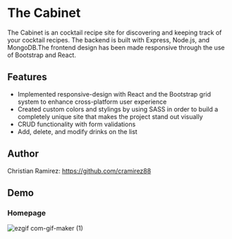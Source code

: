 # The Cabinet
The Cabinet is an cocktail recipe site for discovering and keeping track of your cocktail recipes.
The backend is built with Express, Node.js, and MongoDB.The frontend design has been made responsive through the use of Bootstrap and React. 

## Features
* Implemented responsive-design with React and the Bootstrap grid system to enhance cross-platform user experience 
* Created custom colors and stylings by using SASS in order to build a completely unique site that makes the project stand out visually 
* CRUD functionality with form validations 
* Add, delete, and modify drinks on the list


## Author
Christian Ramirez:
https://github.com/cramirez88

## Demo
### Homepage
![ezgif com-gif-maker (1)](/https://ezgif.com/optimize/ezgif-3-224c108304.gif)
